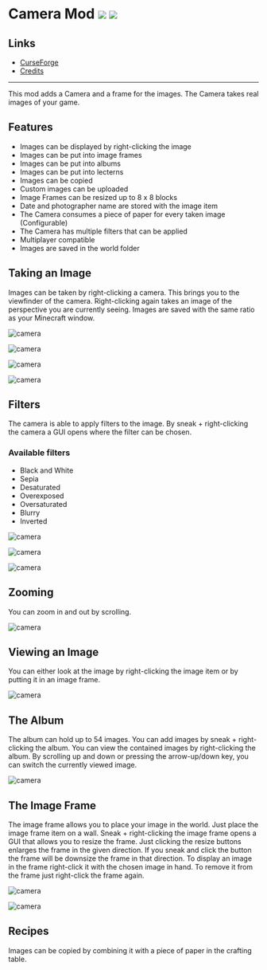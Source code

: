 <!-- modrinth_exclude.start -->

# Camera Mod ![](http://cf.way2muchnoise.eu/full_289310_downloads.svg) ![](http://cf.way2muchnoise.eu/versions/289310.svg)

## Links
- [CurseForge](https://www.curseforge.com/minecraft/mc-mods/camera-mod)
- [Credits](https://modrepo.de/minecraft/camera/credits)

---

<!-- modrinth_exclude.end -->

This mod adds a Camera and a frame for the images. The Camera takes real images of your game.

## Features

- Images can be displayed by right-clicking the image
- Images can be put into image frames
- Images can be put into albums
- Images can be put into lecterns
- Images can be copied
- Custom images can be uploaded
- Image Frames can be resized up to 8 x 8 blocks
- Date and photographer name are stored with the image item
- The Camera consumes a piece of paper for every taken image (Configurable)
- The Camera has multiple filters that can be applied
- Multiplayer compatible
- Images are saved in the world folder

## Taking an Image

Images can be taken by right-clicking a camera. 
This brings you to the viewfinder of the camera. 
Right-clicking again takes an image of the perspective you are currently seeing.
Images are saved with the same ratio as your Minecraft window.

![camera](https://i.imgur.com/BMWH1QZ.png)

![camera](https://i.imgur.com/qmsFX95.png)

![camera](https://i.imgur.com/Ykj86X6.png)

![camera](https://i.imgur.com/oBS0kDa.png)

## Filters

The camera is able to apply filters to the image. By sneak + right-clicking the camera a GUI opens where the filter can be chosen.

### Available filters

- Black and White
- Sepia
- Desaturated
- Overexposed
- Oversaturated
- Blurry
- Inverted

![camera](https://i.imgur.com/BQR1N5u.png)

![camera](https://i.imgur.com/rFe59ku.png)

![camera](https://media.giphy.com/media/U1UZT1oOstxwdRCEJz/giphy.gif)

## Zooming

You can zoom in and out by scrolling.

![camera](https://media.giphy.com/media/RKSSzCEsG8gbA6hPJ4/giphy.gif)

## Viewing an Image

You can either look at the image by right-clicking the image item or by putting it in an image frame.

![camera](https://i.imgur.com/tGwkhZN.png)

## The Album

The album can hold up to 54 images. You can add images by sneak + right-clicking the album. You can view the contained images by right-clicking the album. By scrolling up and down or pressing the arrow-up/down key, you can switch the currently viewed image.

![camera](https://media1.giphy.com/media/hqxA6QgHthz8Pg94bT/giphy.gif)

## The Image Frame

The image frame allows you to place your image in the world. Just place the image frame item on a wall. Sneak + right-clicking the image frame opens a GUI that allows you to resize the frame. Just clicking the resize buttons enlarges the frame in the given direction. If you sneak and click the button the frame will be downsize the frame in that direction. To display an image in the frame right-click it with the chosen image in hand. To remove it from the frame just right-click the frame again.

![camera](https://i.imgur.com/L9jWoMW.png)

![camera](https://i.imgur.com/T720nRH.png)

## Recipes

Images can be copied by combining it with a piece of paper in the crafting table.
